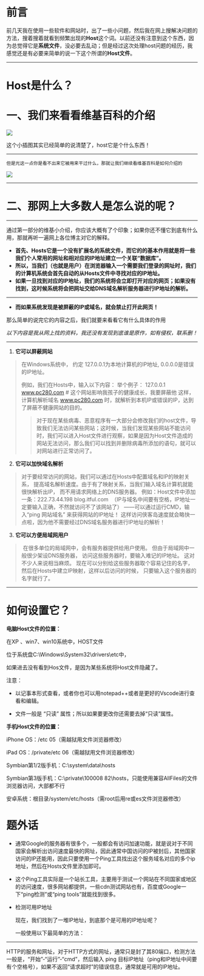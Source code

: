 
# 前言

前几天我在使用一些软件和网站时，出了一些小问题，然后我在网上搜解决问题的方法，搜着搜着就看到频繁出现的**Host**这个词。以前还没有注意到这个东西，因为总觉得它是**系统文件**，没必要去乱动；但是经过这次处理host问题的经历，我感觉还是有必要来简单的说一下这个所谓的**Host文件**。

---



# Host是什么？

# 一、我们来看看维基百科的介绍

![](https://unleashed.oss-cn-beijing.aliyuncs.com/win10yuyueq/2031154-20200716185320455-2110997511.png)



这个小插图其实已经简单的说清楚了，host它是个什么东西！

---

    但是光这一点你是看不出来它被用来干过什么，那就让我们继续看维基百科是如何介绍的

![](https://unleashed.oss-cn-beijing.aliyuncs.com/win10yuyueq/2031154-20200716185331354-1944584109.png)



---



# 二、那网上大多数人是怎么说的呢？

---

通过第一部分的维基小介绍，你应该大概有了个印象；如果你还不懂它到底有什么用，那就再听一遍网上各位博主对它的解释。

* **首先、Hosts它是一个没有扩展名的系统文件，而它的的基本作用就是将一些我们个人常用的网址和相对应的IP地址建立一个关联“数据库”。**
* **所以，当我们（也就是用户）在浏览器输入一个需要我们登录的网址时，我们的计算机系统会首先自动的从Hosts文件中寻找对应的IP地址。**
* **如果一旦找到对应的IP地址，我们的系统将会立即打开对应的网页；如果没有找到，这时候系统将会把网址交给DNS域名解析服务器进行IP地址的解析。**

---

* **而如果系统发现是被屏蔽的IP或域名，就会禁止打开此网页！**

那么简单的说完它的内容之后，我们就要来看看它有什么具体的作用

*以下内容是我从网上找的资料，我还没有发现到底谁是原作，如有侵权，联系删！*

---


1. **它可以屏蔽网站**

>在Windows系统中，
>约定 127.0.0.1为本地计算机的IP地址, 0.0.0.0是错误的IP地址。
>
>例如，我们在Hosts中，输入以下内容：
>举个例子：
>127.0.0.1 www.pc280.com # 这个网站影响我孩子的健康成长，我要屏蔽他
>这样，计算机解析域名 www.pc280.com 时，就解析到本机IP或错误的IP，达到了屏蔽不健康网站的目的。
>
>>对于现在某些病毒、恶意程序有一大部分会修改我们的host文件，导致我们无法访问某些网站；这时候，当我们发现某些网站不能访问时，我们可以进入Host文件进行观察，如果是因为Host文件造成的网站无法访问，那么我们可以找到并删除病毒所添加的语句，就可以对网站进行正常访问了。

2. **它可以加快域名解析**

>对于要经常访问的网站，我们可以通过在Hosts中配置域名和IP的映射关系，
>提高域名解析速度。由于有了映射关系，当我们输入域名计算机就能很快解析出IP，
>而不用请求网络上的DNS服务器。
>例如：Host文件中添加一条：222.73.44.198 blog.itful.com 
>（IP与域名中间要有空格，IP地址一定要输入正确，不然就访问不了该网站了）
>——可以通过运行CMD，输入“ping 网站域名” 来获得网站的IP地址！
>这样访问侠客岛速度就会略快一点啦，因为他不需要经过DNS域名服务器进行IP地址的解析！

3. **它可以方便局域网用户**

> 在很多单位的局域网中，会有服务器提供给用户使用。
>但由于局域网中一般很少架设DNS服务器，
>访问这些服务器时，要输入难记的IP地址。
>这对不少人来说相当麻烦。
>现在可以分别给这些服务器取个容易记住的名字，
>然后在Hosts中建立IP映射，这样以后访问的时候，
>只要输入这个服务器的名字就行了。

---


# 如何设置它？

**电脑Host文件的位置：**

在XP 、win7、win10系统中，HOST文件

位于系统盘C:\Windows\System32\drivers\etc中，

如果进去没有看到Hos文件，是因为某些系统将Host文件隐藏了。

注意：

  * 以记事本形式查看，或者你也可以用notepad++或者是更好的Vscode进行查看和编辑。

  * 文件一般是 “只读” 属性；所以如果要更改你还需要去掉“只读”属性。

**手机Host文件的位置：**

iPhone OS：/etc 05（需越狱用文件浏览器修改）

iPad OS：/private/etc 06（需越狱用文件浏览器修改）

Symbian第1/2版手机：C:\system\data\hosts



Symbian第3版手机：C:\private\100008 82\hosts，只能使用兼容AllFiles的文件 浏览器访问，大部都不行


安卓系统：根目录/system/etc/hosts（需root后用re或es文件浏览器修改）

# 题外话

* 通常Google的服务器有很多个，一般都会有访问加速功能，就是说对于不同国家会解析出访问速度最快的网址，因此通常中国访问的IP被封后，其他国家访问的IP还能用，因此只要使用一个Ping工具找出这个服务域名对应的多个ip地址，然后在Hosts文件里添加即可。

* 这个Ping工具实际是一个站长工具，主要用于测试一个网站在不同国家或地区的访问速度，很多网站都提供，一些cdn测试网站也有，百度或Google一下“ping检测”或“ping tools”就能找到很多。

* 检测可用IP地址

     现在，我们找到了一堆IP地址，到底那个是可用的IP地址呢？

     一般使用以下最简单的方法：

---
HTTP的服务和网址，对于HTTP方式的网址，通常只是封了其80端口，检测方法一般是，“开始”-“运行”-“cmd”，然后输入 ping 目标IP地址（ping和IP地址中间要有个空格号），如果不返回“请求超时”的错误信息，通常就是可用的IP地址。
